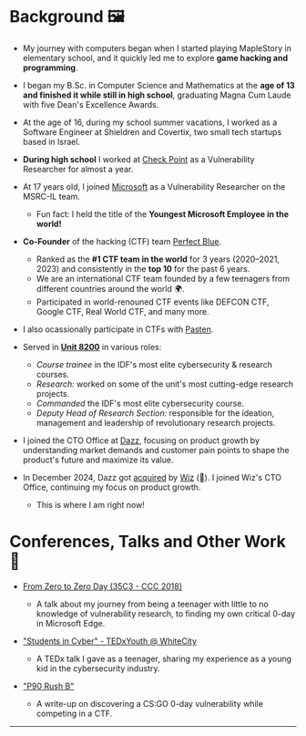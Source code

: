 # Background 🖼️  
  
* My journey with computers began when I started playing MapleStory in elementary school, and it quickly led me to explore **game hacking and programming**.

* I began my B.Sc. in Computer Science and Mathematics at the **age of 13 and finished it while still in high school**, graduating Magna Cum Laude with five Dean's Excellence Awards.

* At the age of 16, during my school summer vacations, I worked as a Software Engineer at Shieldren and Covertix, two small tech startups based in Israel.

* **During high school** I worked at [Check Point](https://www.checkpoint.com/) as a Vulnerability Researcher for almost a year. 
  
* At 17 years old, I joined [Microsoft](https://www.microsoft.com/en-us/msrc) as a Vulnerability Researcher on the MSRC-IL team.
    * Fun fact: I held the title of the **Youngest Microsoft Employee in the world!**

* **Co-Founder** of the hacking (CTF) team [Perfect Blue](https://perfect.blue/).
  * Ranked as the **#1 CTF team in the world** for 3 years (2020–2021, 2023) and consistently in the **top 10** for the past 6 years.
  * We are an international CTF team founded by a few teenagers from different countries around the world 🌍.
  * Participated in world-renouned CTF events like DEFCON CTF, Google CTF, Real World CTF, and many more.
  
* I also ocassionally participate in CTFs with [Pasten](https://x.com/pastenctf).
  
* Served in **[Unit 8200](https://en.wikipedia.org/wiki/Unit_8200)** in various roles:
  * *Course trainee* in the IDF's most elite cybersecurity & research courses. 
  * *Research:* worked on some of the unit's most cutting-edge research projects.
  * *Commanded* the IDF's most elite cybersecurity course.
  * *Deputy Head of Research Section:* responsible for the ideation, management and leadership of revolutionary research projects.

* I joined the CTO Office at [Dazz](dazz.io), focusing on product growth by understanding market demands and customer pain points to shape the product's future and maximize its value.

* In December 2024, Dazz got [acquired](https://techcrunch.com/2024/11/21/wiz-acquires-dazz-for-450m-to-expand-its-cybersecurity-platform/) by [Wiz](wiz.io) (🥳). I joined Wiz's CTO Office, continuing my focus on product growth.
    * This is where I am right now!

# Conferences, Talks and Other Work 💬
  
* [From Zero to Zero Day (35C3 - CCC 2018)](https://www.youtube.com/watch?v=xp1YDOtWohw) 
  * A talk about my journey from being a teenager with little to no knowledge of vulnerability research, to finding my own critical 0-day in Microsoft Edge.

* ["Students in Cyber" - TEDxYouth @ WhiteCity](https://www.youtube.com/watch?v=YcjaMki6K1Y)
  * A TEDx talk I gave as a teenager, sharing my experience as a young kid in the cybersecurity industry.

* ["P90 Rush B"](https://blog.perfect.blue/P90_Rush_B) 
  * A write-up on discovering a CS:GO 0-day vulnerability while competing in a CTF.

----


